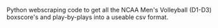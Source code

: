Python webscraping code to get all the NCAA Men's Volleyball (D1-D3) boxscore's and play-by-plays into a useable csv format. 
